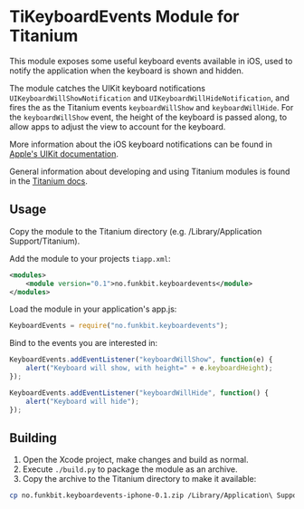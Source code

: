 TiKeyboardEvents Module for Titanium
=====================================

This module exposes some useful keyboard events available in iOS, used to notify the application when the keyboard is shown and hidden.

The module catches the UIKit keyboard notifications `UIKeyboardWillShowNotification` and `UIKeyboardWillHideNotification`, and fires the as the Titanium events `keyboardWillShow` and `keyboardWillHide`. For the `keyboardWillShow` event, the height of the keyboard is passed along, to allow apps to adjust the view to account for the keyboard.

More information about the iOS keyboard notifications can be found in [Apple's UIKit documentation][appledocs].

General information about developing and using Titanium modules is found in the [Titanium docs][timoduledocs].

Usage
-----

Copy the module to the Titanium directory (e.g. /Library/Application Support/Titanium).

Add the module to your projects `tiapp.xml`:

```xml
<modules>
    <module version="0.1">no.funkbit.keyboardevents</module>
</modules>
```

Load the module in your application's app.js:

```js
KeyboardEvents = require("no.funkbit.keyboardevents");
```

Bind to the events you are interested in:

```js
KeyboardEvents.addEventListener("keyboardWillShow", function(e) {
    alert("Keyboard will show, with height=" + e.keyboardHeight);
});

KeyboardEvents.addEventListener("keyboardWillHide", function() {
    alert("Keyboard will hide");
});
```

Building
--------

1. Open the Xcode project, make changes and build as normal.
2. Execute `./build.py` to package the module as an archive.
3. Copy the archive to the Titanium directory to make it available:

```sh
cp no.funkbit.keyboardevents-iphone-0.1.zip /Library/Application\ Support/Titanium/
```

[appledocs]: http://developer.apple.com/library/ios/#documentation/uikit/reference/UIWindow_Class/UIWindowClassReference/UIWindowClassReference.html
[timoduledocs]: http://wiki.appcelerator.org/display/guides/iOS+Module+Development+Guide
